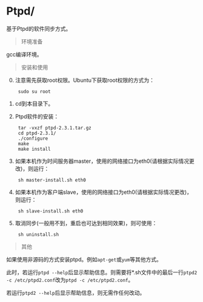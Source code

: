 # Ptpd/

基于Ptpd的软件同步方式。

> 环境准备

gcc编译环境。

> 安装和使用

0. 注意需先获取root权限。Ubuntu下获取root权限的方式为：

        sudo su root

1. cd到本目录下。

2. Ptpd软件的安装：

        tar -vxzf ptpd-2.3.1.tar.gz
        cd ptpd-2.3.1/
        ./configure
        make
        make install

3. 如果本机作为时间服务器master，使用的网络接口为eth0(请根据实际情况更改)，则运行：

        sh master-install.sh eth0

3. 如果本机作为客户端slave，使用的网络接口为eth0(请根据实际情况更改)，则运行：

        sh slave-install.sh eth0

4. 取消同步(一般用不到，重启也可达到相同效果)，则可使用：

        sh uninstall.sh

> 其他

如果使用非源码的方式安装ptpd。例如`apt-get`或`yum`等其他方式。

此时，若运行`ptpd --help`后显示帮助信息。则需要将*.sh文件中的最后一行`ptpd2 -c /etc/ptpd2.conf`改为`ptpd -c /etc/ptpd2.conf`。

若运行`ptpd2 --help`后显示帮助信息，则无需作任何改动。
